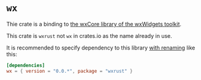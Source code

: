 # `wx`

Thie crate is a binding to [the wxCore library of the wxWidgets toolkit](https://docs.wxwidgets.org/3.2/page_libs.html#page_libs_wxcore).

This crate is `wxrust` not `wx` in crates.io as the name already in use.

It is recommended to specify dependency to this library [with renaming](https://doc.rust-lang.org/cargo/reference/specifying-dependencies.html#renaming-dependencies-in-cargotoml) like this:

```TOML
[dependencies]
wx = { version = "0.0.*", package = "wxrust" }
```
